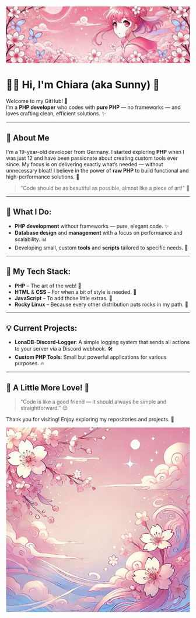 ![Header Image](https://github.com/sunnyychi/sunnyychi/blob/main/banner.jpg?raw=true)

# 👩‍💻 Hi, I'm Chiara (aka Sunny) 💖

Welcome to my GitHub! 🌸  
I’m a **PHP developer** who codes with **pure PHP** — no frameworks — and loves crafting clean, efficient solutions. ✨

---

## 🌸 About Me

I'm a 19-year-old developer from Germany. I started exploring **PHP** when I was just 12 and have been passionate about creating custom tools ever since. My focus is on delivering exactly what’s needed — without unnecessary bloat! I believe in the power of **raw PHP** to build functional and high-performance solutions. 💖

> "Code should be as beautiful as possible, almost like a piece of art!" 🎨

---

## 🚀 What I Do:

- **PHP development** without frameworks — pure, elegant code. ✨  
- **Database design** and **management** with a focus on performance and scalability. 📊  
- Developing small, custom **tools** and **scripts** tailored to specific needs. 🔧  

---

## 🎨 My Tech Stack:

- **PHP** – The art of the web! 🎨  
- **HTML** & **CSS** – For when a bit of style is needed. 🌸  
- **JavaScript** – To add those little extras. 💫  
- **Rocky Linux** – Because every other distribution puts rocks in my path. 💖  

---

## 💡 Current Projects:

- **LonaDB-Discord-Logger**: A simple logging system that sends all actions to your server via a Discord webhook. 🛠️  
- **Custom PHP Tools**: Small but powerful applications for various purposes. 🔥  

---

## 🌸 A Little More Love! 💖

> "Code is like a good friend — it should always be simple and straightforward." 😌  

Thank you for visiting! Enjoy exploring my repositories and projects. 🧸  

![Footer Image](https://github.com/sunnyychi/sunnyychi/blob/main/footer.jpg?raw=true)
